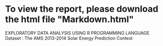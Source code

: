 # To view the report, please download the html file "Markdown.html"

EXPLORATORY DATA ANALYSIS USING R PROGRAMMING LANGUAGE
Dataset : The AMS 2013-2014 Solar Energy Prediction Contest


